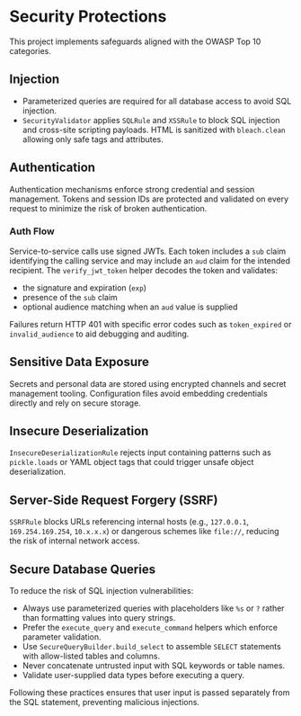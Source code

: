 # Security Protections

This project implements safeguards aligned with the OWASP Top 10 categories.

## Injection

- Parameterized queries are required for all database access to avoid SQL injection.
- `SecurityValidator` applies `SQLRule` and `XSSRule` to block SQL injection
  and cross-site scripting payloads. HTML is sanitized with `bleach.clean`
  allowing only safe tags and attributes.

## Authentication

Authentication mechanisms enforce strong credential and session management. Tokens and session IDs are protected and validated on every request to minimize the risk of broken authentication.

### Auth Flow

Service-to-service calls use signed JWTs. Each token includes a `sub` claim identifying the calling service and may include an `aud` claim for the intended recipient. The `verify_jwt_token` helper decodes the token and validates:

- the signature and expiration (`exp`)
- presence of the `sub` claim
- optional audience matching when an `aud` value is supplied

Failures return HTTP 401 with specific error codes such as `token_expired` or `invalid_audience` to aid debugging and auditing.

## Sensitive Data Exposure

Secrets and personal data are stored using encrypted channels and secret management tooling. Configuration files avoid embedding credentials directly and rely on secure storage.

## Insecure Deserialization

`InsecureDeserializationRule` rejects input containing patterns such as `pickle.loads` or YAML object tags that could trigger unsafe object deserialization.

## Server-Side Request Forgery (SSRF)

`SSRFRule` blocks URLs referencing internal hosts (e.g., `127.0.0.1`, `169.254.169.254`, `10.x.x.x`) or dangerous schemes like `file://`, reducing the risk of internal network access.

## Secure Database Queries

To reduce the risk of SQL injection vulnerabilities:

- Always use parameterized queries with placeholders like `%s` or `?` rather than formatting values into query strings.
- Prefer the `execute_query` and `execute_command` helpers which enforce parameter validation.
- Use `SecureQueryBuilder.build_select` to assemble `SELECT` statements with
  allow-listed tables and columns.
- Never concatenate untrusted input with SQL keywords or table names.
- Validate user-supplied data types before executing a query.

Following these practices ensures that user input is passed separately from the SQL statement, preventing malicious injections.
